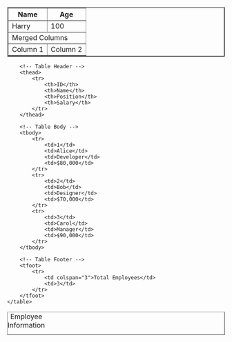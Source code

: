 <!DOCTYPE html>
<html lang="en">
<head>
    <meta charset="UTF-8">
    <meta name="viewport" content="width=device-width, initial-scale=1.0">
    <title>Practice</title>
</head>
<body>
    <table border="2">
        <tr>
          <th>Name</th>
          <th>Age</th>
        </tr>
        <tr>
          <td>Harry</td>
          <td>100</td>
        </tr>
        <tr>
          <td colspan="2">Merged Columns</td>
        </tr>
        <tr>
          <td>Column 1</td>
          <td>Column 2</td>
        </tr>
      </table>
      <table border="1">
        <!-- Caption -->
        <caption>Employee Information</caption>
    
        <!-- Table Header -->
        <thead>
            <tr>
                <th>ID</th>
                <th>Name</th>
                <th>Position</th>
                <th>Salary</th>
            </tr>
        </thead>
    
        <!-- Table Body -->
        <tbody>
            <tr>
                <td>1</td>
                <td>Alice</td>
                <td>Developer</td>
                <td>$80,000</td>
            </tr>
            <tr>
                <td>2</td>
                <td>Bob</td>
                <td>Designer</td>
                <td>$70,000</td>
            </tr>
            <tr>
                <td>3</td>
                <td>Carol</td>
                <td>Manager</td>
                <td>$90,000</td>
            </tr>
        </tbody>
    
        <!-- Table Footer -->
        <tfoot>
            <tr>
                <td colspan="3">Total Employees</td>
                <td>3</td>
            </tr>
        </tfoot>
    </table>
    
    
</body>
</html>
